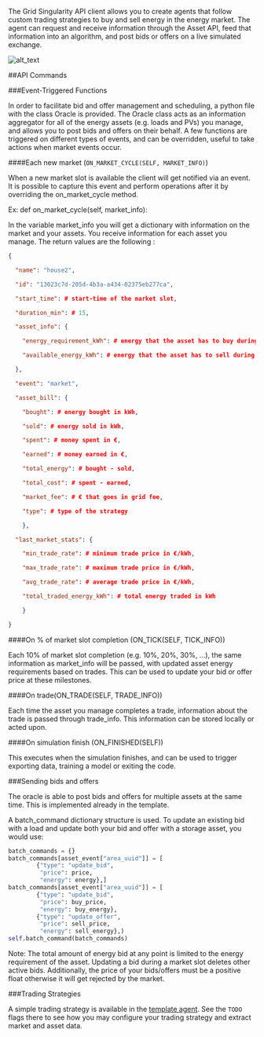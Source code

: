The Grid Singularity API client allows you to create agents that follow custom trading strategies to buy and sell energy in the energy market. The agent can request and receive information through the Asset API, feed that information into an algorithm, and post bids or offers on a live simulated exchange. 

![alt_text](images/image1.jpg "image_tooltip")


##API Commands

###Event-Triggered Functions

In order to facilitate bid and offer management and scheduling, a python file with the class Oracle is provided. The Oracle class acts as an information aggregator for all of the energy assets (e.g. loads and PVs) you manage, and allows you to post bids and offers on their behalf. A few functions are triggered on different types of events, and can be overridden, useful to take actions when market events occur.

####Each new market (`ON_MARKET_CYCLE(SELF, MARKET_INFO)`)

When a new market slot is available the client will get notified via an event. It is possible to capture this event and perform operations after it by overriding the on_market_cycle method.

Ex: def on_market_cycle(self, market_info):

In the variable market_info you will get a dictionary with information on the market and your assets. You receive information for each asset you manage. The return values are the following :

```json
{

  "name": "house2",

  "id": "13023c7d-205d-4b3a-a434-02375eb277ca",

  "start_time": # start-time of the market slot,

  "duration_min": # 15,

  "asset_info": {

    "energy_requirement_kWh": # energy that the asset has to buy during this market slot,

    "available_energy_kWh": # energy that the asset has to sell during this market slot

  },

  "event": "market",

  "asset_bill": {

    "bought": # energy bought in kWh,

    "sold": # energy sold in kWh,

    "spent": # money spent in €,

    "earned": # money earned in €,

    "total_energy": # bought - sold,

    "total_cost": # spent - earned,

    "market_fee": # € that goes in grid fee,

    "type": # type of the strategy

    },

  "last_market_stats": {

    "min_trade_rate": # minimum trade price in €/kWh,

    "max_trade_rate": # maximum trade price in €/kWh,

    "avg_trade_rate": # average trade price in €/kWh,

    "total_traded_energy_kWh": # total energy traded in kWh

    }

}
```

####On % of market slot completion (ON_TICK(SELF, TICK_INFO))

Each 10% of market slot completion (e.g. 10%, 20%, 30%, …), the same information as market_info will be passed, with updated asset energy requirements based on trades. This can be used to update your bid or offer price at these milestones.

####On trade(ON_TRADE(SELF, TRADE_INFO))

Each time the asset you manage completes a trade, information about the trade is passed through trade_info. This information can be stored locally or acted upon.

####On simulation finish (ON_FINISHED(SELF))

This executes when the simulation finishes, and can be used to trigger exporting data, training a model or exiting the code.

###Sending bids and offers

The oracle is able to post bids and offers for multiple assets at the same time. This is implemented already in the template.

A batch_command dictionary structure is used. To update an existing bid with a load and update both your bid and offer with a storage asset, you would use:


```python
batch_commands = {}
batch_commands[asset_event["area_uuid"]] = [
        {"type": "update_bid",
         "price": price,
         "energy": energy},]
batch_commands[asset_event["area_uuid"]] = [
        {"type": "update_bid",
         "price": buy_price,
         "energy": buy_energy},
        {"type": "update_offer",
         "price": sell_price,
         "energy": sell_energy},)
self.batch_command(batch_commands)
```

Note: The total amount of energy bid at any point is limited to the energy requirement of the asset. Updating a bid during a market slot deletes other active bids. Additionally, the price of your bids/offers must be a positive float otherwise it will get rejected by the market.

###Trading Strategies

A simple trading strategy is available in the [template agent](https://github.com/gridsingularity/d3a/blob/master/src/d3a/setup/odyssey_momentum/assets_api_template.py). See the `TODO` flags there to see how you may configure your trading strategy and extract market and asset data.

